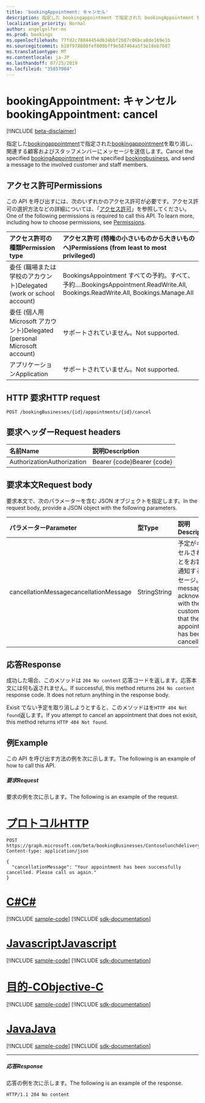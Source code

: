```yaml
---
title: 'bookingAppointment: キャンセル'
description: 指定した bookingappointment で指定された bookingAppointment を取り消し、関連する顧客およびスタッフメンバーにメッセージを送信します。
localization_priority: Normal
author: angelgolfer-ms
ms.prod: bookings
ms.openlocfilehash: 77fd2c78844454d634bbf2b87c06bca8de169e1b
ms.sourcegitcommit: b18f978808fef800bff9e587464a5f3e18eb7687
ms.translationtype: MT
ms.contentlocale: ja-JP
ms.lasthandoff: 07/25/2019
ms.locfileid: "35857084"
---
```

# <a name="bookingappointment-cancel"></a><span data-ttu-id="fc4dc-103">bookingAppointment: キャンセル</span><span class="sxs-lookup"><span data-stu-id="fc4dc-103">bookingAppointment: cancel</span></span>

[!INCLUDE [beta-disclaimer](../../includes/beta-disclaimer.md)]

<span data-ttu-id="fc4dc-104">指定した[bookingappointment](../resources/bookingbusiness.md)で指定された[bookingappointment](../resources/bookingappointment.md)を取り消し、関連する顧客およびスタッフメンバーにメッセージを送信します。</span><span class="sxs-lookup"><span data-stu-id="fc4dc-104">Cancel the specified [bookingAppointment](../resources/bookingappointment.md) in the specified [bookingbusiness](../resources/bookingbusiness.md), and send a message to the involved customer and staff members.</span></span>

## <a name="permissions"></a><span data-ttu-id="fc4dc-105">アクセス許可</span><span class="sxs-lookup"><span data-stu-id="fc4dc-105">Permissions</span></span>
<span data-ttu-id="fc4dc-p101">この API を呼び出すには、次のいずれかのアクセス許可が必要です。アクセス許可の選択方法などの詳細については、「[アクセス許可](/graph/permissions-reference)」を参照してください。</span><span class="sxs-lookup"><span data-stu-id="fc4dc-p101">One of the following permissions is required to call this API. To learn more, including how to choose permissions, see [Permissions](/graph/permissions-reference).</span></span>

|<span data-ttu-id="fc4dc-108">アクセス許可の種類</span><span class="sxs-lookup"><span data-stu-id="fc4dc-108">Permission type</span></span>      | <span data-ttu-id="fc4dc-109">アクセス許可 (特権の小さいものから大きいものへ)</span><span class="sxs-lookup"><span data-stu-id="fc4dc-109">Permissions (from least to most privileged)</span></span>              |
|:--------------------|:---------------------------------------------------------|
|<span data-ttu-id="fc4dc-110">委任 (職場または学校のアカウント)</span><span class="sxs-lookup"><span data-stu-id="fc4dc-110">Delegated (work or school account)</span></span> |  <span data-ttu-id="fc4dc-111">BookingsAppointment すべての予約。すべて、予約....</span><span class="sxs-lookup"><span data-stu-id="fc4dc-111">BookingsAppointment.ReadWrite.All, Bookings.ReadWrite.All, Bookings.Manage.All</span></span>   |
|<span data-ttu-id="fc4dc-112">委任 (個人用 Microsoft アカウント)</span><span class="sxs-lookup"><span data-stu-id="fc4dc-112">Delegated (personal Microsoft account)</span></span> | <span data-ttu-id="fc4dc-113">サポートされていません。</span><span class="sxs-lookup"><span data-stu-id="fc4dc-113">Not supported.</span></span>   |
|<span data-ttu-id="fc4dc-114">アプリケーション</span><span class="sxs-lookup"><span data-stu-id="fc4dc-114">Application</span></span> | <span data-ttu-id="fc4dc-115">サポートされていません。</span><span class="sxs-lookup"><span data-stu-id="fc4dc-115">Not supported.</span></span>  |

## <a name="http-request"></a><span data-ttu-id="fc4dc-116">HTTP 要求</span><span class="sxs-lookup"><span data-stu-id="fc4dc-116">HTTP request</span></span>
<!-- { "blockType": "ignored" } -->
```http
POST /bookingBusinesses/{id}/appointments/{id}/cancel

```
## <a name="request-headers"></a><span data-ttu-id="fc4dc-117">要求ヘッダー</span><span class="sxs-lookup"><span data-stu-id="fc4dc-117">Request headers</span></span>
| <span data-ttu-id="fc4dc-118">名前</span><span class="sxs-lookup"><span data-stu-id="fc4dc-118">Name</span></span>       | <span data-ttu-id="fc4dc-119">説明</span><span class="sxs-lookup"><span data-stu-id="fc4dc-119">Description</span></span>|
|:---------------|:----------|
| <span data-ttu-id="fc4dc-120">Authorization</span><span class="sxs-lookup"><span data-stu-id="fc4dc-120">Authorization</span></span>  | <span data-ttu-id="fc4dc-121">Bearer {code}</span><span class="sxs-lookup"><span data-stu-id="fc4dc-121">Bearer {code}</span></span>|

## <a name="request-body"></a><span data-ttu-id="fc4dc-122">要求本文</span><span class="sxs-lookup"><span data-stu-id="fc4dc-122">Request body</span></span>
<span data-ttu-id="fc4dc-123">要求本文で、次のパラメーターを含む JSON オブジェクトを指定します。</span><span class="sxs-lookup"><span data-stu-id="fc4dc-123">In the request body, provide a JSON object with the following parameters.</span></span>

| <span data-ttu-id="fc4dc-124">パラメーター</span><span class="sxs-lookup"><span data-stu-id="fc4dc-124">Parameter</span></span>    | <span data-ttu-id="fc4dc-125">型</span><span class="sxs-lookup"><span data-stu-id="fc4dc-125">Type</span></span>   |<span data-ttu-id="fc4dc-126">説明</span><span class="sxs-lookup"><span data-stu-id="fc4dc-126">Description</span></span>|
|:---------------|:--------|:----------|
|<span data-ttu-id="fc4dc-127">cancellationMessage</span><span class="sxs-lookup"><span data-stu-id="fc4dc-127">cancellationMessage</span></span>|<span data-ttu-id="fc4dc-128">String</span><span class="sxs-lookup"><span data-stu-id="fc4dc-128">String</span></span>|<span data-ttu-id="fc4dc-129">予定がキャンセルされたことをお客様に通知するメッセージ。</span><span class="sxs-lookup"><span data-stu-id="fc4dc-129">A message to acknowledge with the customer that the appointment has been cancelled.</span></span>|

## <a name="response"></a><span data-ttu-id="fc4dc-130">応答</span><span class="sxs-lookup"><span data-stu-id="fc4dc-130">Response</span></span>
<span data-ttu-id="fc4dc-p102">成功した場合、このメソッドは `204 No content` 応答コードを返します。応答本文には何も返されません。</span><span class="sxs-lookup"><span data-stu-id="fc4dc-p102">If successful, this method returns `204 No content` response code. It does not return anything in the response body.</span></span>

<span data-ttu-id="fc4dc-133">Exisit でない予定を取り消しようとすると、このメソッドはを`HTTP 404 Not found`返します。</span><span class="sxs-lookup"><span data-stu-id="fc4dc-133">If you attempt to cancel an appointment that does not exisit, this method returns `HTTP 404 Not found`.</span></span>

## <a name="example"></a><span data-ttu-id="fc4dc-134">例</span><span class="sxs-lookup"><span data-stu-id="fc4dc-134">Example</span></span>
<span data-ttu-id="fc4dc-135">この API を呼び出す方法の例を次に示します。</span><span class="sxs-lookup"><span data-stu-id="fc4dc-135">The following is an example of how to call this API.</span></span>
##### <a name="request"></a><span data-ttu-id="fc4dc-136">要求</span><span class="sxs-lookup"><span data-stu-id="fc4dc-136">Request</span></span>
<span data-ttu-id="fc4dc-137">要求の例を次に示します。</span><span class="sxs-lookup"><span data-stu-id="fc4dc-137">The following is an example of the request.</span></span>

# <a name="httptabhttp"></a>[<span data-ttu-id="fc4dc-138">プロトコル</span><span class="sxs-lookup"><span data-stu-id="fc4dc-138">HTTP</span></span>](#tab/http)
<!-- {
  "blockType": "request",
  "name": "bookingappointment_cancel"
}-->
```http
POST https://graph.microsoft.com/beta/bookingBusinesses/Contosolunchdelivery@M365B489948.onmicrosoft.com/appointments/AAMkADKoAAA=/cancel
Content-type: application/json

{
  "cancellationMessage": "Your appointment has been successfully cancelled. Please call us again."
}
```
# <a name="ctabcsharp"></a>[<span data-ttu-id="fc4dc-139">C#</span><span class="sxs-lookup"><span data-stu-id="fc4dc-139">C#</span></span>](#tab/csharp)
[!INCLUDE [sample-code](../includes/snippets/csharp/bookingappointment-cancel-csharp-snippets.md)]
[!INCLUDE [sdk-documentation](../includes/snippets/snippets-sdk-documentation-link.md)]

# <a name="javascripttabjavascript"></a>[<span data-ttu-id="fc4dc-140">Javascript</span><span class="sxs-lookup"><span data-stu-id="fc4dc-140">Javascript</span></span>](#tab/javascript)
[!INCLUDE [sample-code](../includes/snippets/javascript/bookingappointment-cancel-javascript-snippets.md)]
[!INCLUDE [sdk-documentation](../includes/snippets/snippets-sdk-documentation-link.md)]

# <a name="objective-ctabobjc"></a>[<span data-ttu-id="fc4dc-141">目的-C</span><span class="sxs-lookup"><span data-stu-id="fc4dc-141">Objective-C</span></span>](#tab/objc)
[!INCLUDE [sample-code](../includes/snippets/objc/bookingappointment-cancel-objc-snippets.md)]
[!INCLUDE [sdk-documentation](../includes/snippets/snippets-sdk-documentation-link.md)]

# <a name="javatabjava"></a>[<span data-ttu-id="fc4dc-142">Java</span><span class="sxs-lookup"><span data-stu-id="fc4dc-142">Java</span></span>](#tab/java)
[!INCLUDE [sample-code](../includes/snippets/java/bookingappointment-cancel-java-snippets.md)]
[!INCLUDE [sdk-documentation](../includes/snippets/snippets-sdk-documentation-link.md)]

---


##### <a name="response"></a><span data-ttu-id="fc4dc-143">応答</span><span class="sxs-lookup"><span data-stu-id="fc4dc-143">Response</span></span>
<span data-ttu-id="fc4dc-144">応答の例を次に示します。</span><span class="sxs-lookup"><span data-stu-id="fc4dc-144">The following is an example of the response.</span></span>
<!-- {
  "blockType": "response",
  "truncated": true,
  "@odata.type": "microsoft.graph.None"
} -->
```http
HTTP/1.1 204 No content
```

<!-- uuid: 8fcb5dbc-d5aa-4681-8e31-b001d5168d79
2015-10-25 14:57:30 UTC -->
<!--
{
  "type": "#page.annotation",
  "description": "bookingAppointment: cancel",
  "keywords": "",
  "section": "documentation",
  "tocPath": "",
  "suppressions": [
  ]
}
-->
